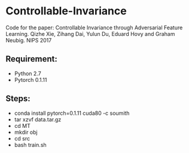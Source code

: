 # Controllable-Invariance
Code for the paper: Controllable Invariance through Adversarial Feature Learning. Qizhe Xie, Zihang Dai, Yulun Du, Eduard Hovy and Graham Neubig. NIPS 2017

## Requirement:
* Python 2.7
* Pytorch 0.1.11 

## Steps:
* conda install pytorch=0.1.11 cuda80 -c soumith
* tar xzvf data.tar.gz
* cd MT
* mkdir obj
* cd src
* bash train.sh 
